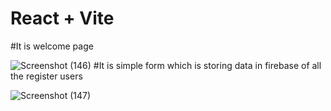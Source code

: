 # React + Vite
#It is welcome page

![Screenshot (146)](https://github.com/tajmalnas/Code-Cosmos-Registration-Website/assets/111240245/c2100b75-3b98-4a5b-a208-752d45511837)
 
 #It is simple form which is storing data in firebase of all the register users

![Screenshot (147)](https://github.com/tajmalnas/Code-Cosmos-Registration-Website/assets/111240245/375678f5-f796-4f1e-a7c8-216472d45cf1)
